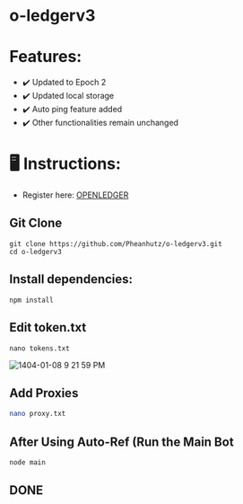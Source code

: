 # o-ledgerv3

# Features: 
- ✔️ Updated to Epoch 2
- ✔️ Updated local storage
- ✔️ Auto ping feature added
- ✔️ Other functionalities remain unchanged

# 🖥 Instructions:

- Register here: [OPENLEDGER](https://testnet.openledger.xyz/?referral_code=jey7xtcwei)

## Git Clone
```
git clone https://github.com/Pheanhutz/o-ledgerv3.git
cd o-ledgerv3
```

## Install dependencies:
```
npm install
```
## Edit token.txt
```
nano tokens.txt 
```
![1404-01-08 9 21 59 PM](https://github.com/user-attachments/assets/72e3df6a-d2c9-4373-be7f-0be64bf8dc14)

## Add Proxies
```bash
nano proxy.txt
```
## After Using Auto-Ref (Run the Main Bot 
```bash
node main
```
## DONE
